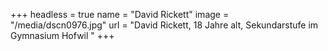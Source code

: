 +++
headless = true
name = "David Rickett"
image = "/media/dscn0976.jpg"
url = "David Rickett, 18 Jahre alt, Sekundarstufe im Gymnasium Hofwil "
+++
